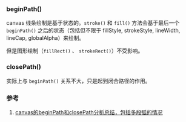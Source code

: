 ### beginPath()

canvas 线条绘制是基于状态的。`stroke()` 和 `fill()` 方法会基于最后一个 `beginPath()` 之后的状态（包括但不限于 fillStyle, strokeStyle, lineWidth, lineCap, globalAlpha）来绘制。

但是图形绘制（`fillRect()`  、 `strokeRect()`）不受影响。

### closePath()

实际上与 `beginPath()` 关系不大，只是起到闭合路径的作用。

### 参考

1. [canvas的beginPath和closePath分析总结，包括多段弧的情况](https://www.cnblogs.com/xuehaoyue/p/6549682.html)

